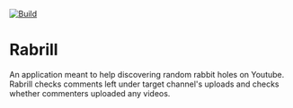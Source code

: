 [![Build](https://github.com/Draugelis/rabrill/actions/workflows/build.yml/badge.svg)](https://github.com/Draugelis/rabrill/actions/workflows/build.yml)


# Rabrill 

An application meant to help discovering random rabbit holes on Youtube. Rabrill checks comments left under target channel's uploads and checks whether commenters uploaded any videos.

